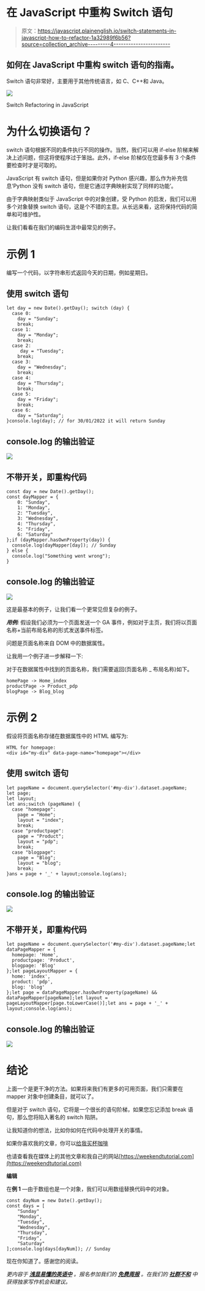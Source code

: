 # 在 JavaScript 中重构 Switch 语句

> 原文：<https://javascript.plainenglish.io/switch-statements-in-javascript-how-to-refactor-1a32989f6b56?source=collection_archive---------4----------------------->

## 如何在 JavaScript 中重构 switch 语句的指南。

Switch 语句非常好，主要用于其他传统语言，如 C、C++和 Java。

![](img/3b64a2dc14db92c7b516e5935473deb8.png)

Switch Refactoring in JavaScript

# 为什么切换语句？

switch 语句根据不同的条件执行不同的操作。当然，我们可以用 if-else 阶梯来解决上述问题，但这将使程序过于笨拙。此外，if-else 阶梯仅在您最多有 3 个条件要检查时才是可取的。

JavaScript 有 switch 语句，但是如果你对 Python 感兴趣，那么作为补充信息‘Python 没有 switch 语句，但是它通过字典映射实现了同样的功能’。

由于字典映射类似于 JavaScript 中的对象创建，受 Python 的启发，我们可以用多个对象替换 switch 语句，这是个不错的主意。从长远来看，这将保持代码的简单和可维护性。

让我们看看在我们的编码生涯中最常见的例子。

# 示例 1

编写一个代码，以字符串形式返回今天的日期，例如星期日。

## 使用 switch 语句

```
let day = new Date().getDay(); switch (day) {
  case 0:
    day = "Sunday";
    break;
  case 1:
    day = "Monday";
    break;
  case 2:
     day = "Tuesday";
    break;
  case 3:
    day = "Wednesday";
    break;
  case 4:
    day = "Thursday";
    break;
  case 5:
    day = "Friday";
    break;
  case 6:
    day = "Saturday";
}console.log(day); // for 30/01/2022 it will return Sunday
```

## console.log 的输出验证

![](img/1db5bf58dfb18d474906c274fa8aa5eb.png)

## 不带开关，即重构代码

```
const day = new Date().getDay();
const dayMapper = {
    0: "Sunday",
    1: "Monday",
    2: "Tuesday",
    3: "Wednesday",
    4: "Thursday",
    5: "Friday",
    6: "Saturday"
};if (dayMapper.hasOwnProperty(day)) {
  console.log(dayMapper[day]); // Sunday
} else {
  console.log("Something went wrong");
}
```

## console.log 的输出验证

![](img/4808a709229e2ea061a51f85907ad6c1.png)

这是最基本的例子，让我们看一个更常见但复杂的例子。

***用例:*** 假设我们必须为一个页面发送一个 GA 事件，例如对于主页，我们将以页面名称+当前布局名称的形式发送事件标签。

问题是页面名称来自 DOM 中的数据属性。

让我用一个例子进一步解释一下:

对于在数据属性中找到的页面名称，我们需要返回(页面名称 _ 布局名称)如下。

```
homePage -> Home_index
productPage -> Product_pdp
blogPage -> Blog_blog
```

# 示例 2

假设将页面名称存储在数据属性中的 HTML 编写为:

```
HTML for homepage:
<div id="my-div" data-page-name="homepage"></div>
```

## 使用 switch 语句

```
let pageName = document.querySelector('#my-div').dataset.pageName;
let page;
let layout;
let ans;switch (pageName) {
  case "homepage":
    page = "Home";
    layout = "index";
    break;
  case "productpage":
    page = "Product";
    layout = "pdp";
    break;
  case "blogpage":
    page = "Blog";
    layout = "blog";
    break;
}ans = page + '_' + layout;console.log(ans);
```

## console.log 的输出验证

![](img/26809e9d8d5a4a8a8a711689383b61ad.png)

## 不带开关，即重构代码

```
let pageName = document.querySelector('#my-div').dataset.pageName;let dataPageMapper = {
  homepage: 'Home',
  productpage: 'Product',
  blogpage: 'Blog' 
};let pageLayoutMapper = {
  home: 'index',
  product: 'pdp',
  blog: 'blog' 
};let page = dataPageMapper.hasOwnProperty(pageName) && dataPageMapper[pageName];let layout = pageLayoutMapper[page.toLowerCase()];let ans = page + '_' + layout;console.log(ans);
```

## console.log 的输出验证

![](img/06036773e2df29a39c9a502a3360ae65.png)

# 结论

上面一个是更干净的方法。如果将来我们有更多的可用页面，我们只需要在 mapper 对象中创建条目，就可以了。

但是对于 switch 语句，它将是一个很长的语句阶梯，如果您忘记添加 break 语句，那么您将陷入著名的 switch 陷阱。

让我知道你的想法，比如你如何在代码中处理开关的事情。

如果你喜欢我的文章，你可以[给我买杯咖啡](https://www.buymeacoffee.com/ajayv)

也请查看我在媒体上的其他文章和我自己的网站[https://weekendtutorial.com](https://weekendtutorial.com)

**编辑**

在**例 1** —由于数组也是一个对象，我们可以用数组替换代码中的对象。

```
const dayNum = new Date().getDay();
const days = [
    "Sunday"
    "Monday",
    "Tuesday",
    "Wednesday",
    "Thursday",
    "Friday",
    "Saturday"
];console.log(days[dayNum]); // Sunday
```

现在你知道了。感谢您的阅读。

*更内容于* [***浅显易懂的英语中***](http://plainenglish.io/) *。报名参加我们的* [***免费周报***](http://newsletter.plainenglish.io/) *。在我们的* [***社群不和***](https://discord.gg/GtDtUAvyhW) *中获得独家写作机会和建议。*